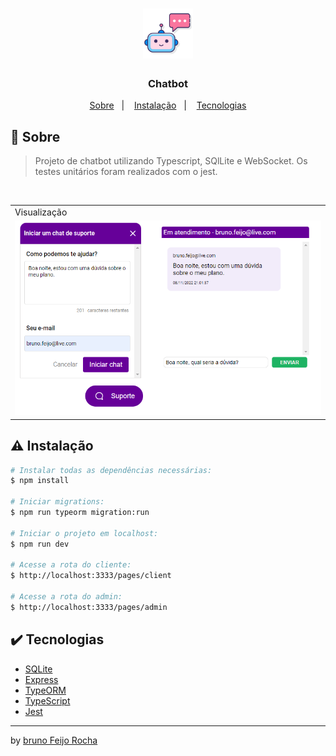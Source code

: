 <h1 align="center"><img src="./public/images/chatbot.png" width=80px"/></h1>

<h3 align="center">Chatbot</h3>

<p align="center">
  <a href="#about">Sobre</a>&nbsp;&nbsp;&nbsp;|&nbsp;&nbsp;&nbsp;
  <a href="#install">Instalação</a>&nbsp;&nbsp;&nbsp;|&nbsp;&nbsp;&nbsp;
  <a href="#technologies">Tecnologias</a>
</p>

## :speech_balloon: Sobre <a name="about"></a>

> Projeto de chatbot utilizando Typescript, SQlLite e WebSocket. Os testes unitários foram realizados com o jest.

<br />
<table>
  <tr>
    <td colspan="1">Visualização</td>
  </tr>
  <tr>
    <td><img src="./public/images/chatExample.png" width=1000px /></td></td>
  </tr>
</table>

## :warning: Instalação <a name="install"></a>

```bash
# Instalar todas as dependências necessárias:
$ npm install

# Iniciar migrations:
$ npm run typeorm migration:run

# Iniciar o projeto em localhost:
$ npm run dev

# Acesse a rota do cliente:
$ http://localhost:3333/pages/client

# Acesse a rota do admin:
$ http://localhost:3333/pages/admin

```

## :heavy_check_mark: Tecnologias <a name="technologies"></a>

- [SQLite](https://www.npmjs.com/package/sqlite3)
- [Express](https://expressjs.com/pt-br/)
- [TypeORM](https://typeorm.io/#/)
- [TypeScript](https://www.typescriptlang.org/)
- [Jest](https://jestjs.io/pt-BR/)
---

by [bruno Feijo Rocha](https://github.com/feijobruno) 
